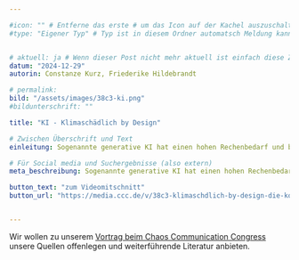 ```yaml
---

#icon: "" # Entferne das erste # um das Icon auf der Kachel auszuschalten
#type: "Eigener Typ" # Typ ist in diesem Ordner automatsch Meldung kann aber hier überschrieben werden z.B. mit "Veröffentlichung" - der Typ erscheint in der Kachel über der Überschrift


# aktuell: ja # Wenn dieser Post nicht mehr aktuell ist einfach diese Zeile mit # am Anfang der Zeile auskommentieren
datum: "2024-12-29"
autorin: Constanze Kurz, Friederike Hildebrandt

# permalink:
bild: "/assets/images/38c3-ki.png"
#bildunterschrift: ""

title: "KI - Klimaschädlich by Design"

# Zwischen Überschrift und Text
einleitung: Sogenannte generative KI hat einen hohen Rechenbedarf und braucht damit automatisch viel Energie. Wir tragen Quellen zum Energie-, Wasser- und Ressourcenverbrauch zusammen.

# Für Social media und Suchergebnisse (also extern)
meta_beschreibung: Sogenannte generative KI hat einen hohen Rechenbedarf und braucht damit automatisch viel Energie. Wir tragen Quellen zum Energie-, Wasser- und Ressourcenverbrauch zusammen.

button_text: "zum Videomitschnitt"
button_url: "https://media.ccc.de/v/38c3-klimaschdlich-by-design-die-kologischen-kosten-des-ki-hypes"


---
```

Wir wollen zu unserem <a href="https://fahrplan.events.ccc.de/congress/2024/fahrplan/talk/LVVRLL/">Vortrag beim Chaos Communication Congress</a> unsere Quellen offenlegen und weiterführende Literatur anbieten.
  

